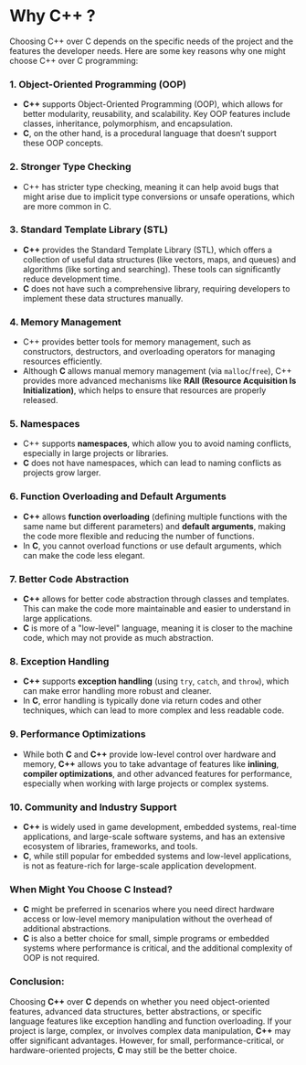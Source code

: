 # Why C++ ?
Choosing C++ over C depends on the specific needs of the project and the features the developer needs. Here are some key reasons why one might choose C++ over C programming:

### 1. **Object-Oriented Programming (OOP)**
   - **C++** supports Object-Oriented Programming (OOP), which allows for better modularity, reusability, and scalability. Key OOP features include classes, inheritance, polymorphism, and encapsulation.
   - **C**, on the other hand, is a procedural language that doesn’t support these OOP concepts.

### 2. **Stronger Type Checking**
   - C++ has stricter type checking, meaning it can help avoid bugs that might arise due to implicit type conversions or unsafe operations, which are more common in C.

### 3. **Standard Template Library (STL)**
   - **C++** provides the Standard Template Library (STL), which offers a collection of useful data structures (like vectors, maps, and queues) and algorithms (like sorting and searching). These tools can significantly reduce development time.
   - **C** does not have such a comprehensive library, requiring developers to implement these data structures manually.

### 4. **Memory Management**
   - C++ provides better tools for memory management, such as constructors, destructors, and overloading operators for managing resources efficiently.
   - Although **C** allows manual memory management (via `malloc`/`free`), C++ provides more advanced mechanisms like **RAII (Resource Acquisition Is Initialization)**, which helps to ensure that resources are properly released.

### 5. **Namespaces**
   - C++ supports **namespaces**, which allow you to avoid naming conflicts, especially in large projects or libraries.
   - **C** does not have namespaces, which can lead to naming conflicts as projects grow larger.

### 6. **Function Overloading and Default Arguments**
   - **C++** allows **function overloading** (defining multiple functions with the same name but different parameters) and **default arguments**, making the code more flexible and reducing the number of functions.
   - In **C**, you cannot overload functions or use default arguments, which can make the code less elegant.

### 7. **Better Code Abstraction**
   - **C++** allows for better code abstraction through classes and templates. This can make the code more maintainable and easier to understand in large applications.
   - **C** is more of a "low-level" language, meaning it is closer to the machine code, which may not provide as much abstraction.

### 8. **Exception Handling**
   - **C++** supports **exception handling** (using `try`, `catch`, and `throw`), which can make error handling more robust and cleaner.
   - In **C**, error handling is typically done via return codes and other techniques, which can lead to more complex and less readable code.

### 9. **Performance Optimizations**
   - While both **C** and **C++** provide low-level control over hardware and memory, **C++** allows you to take advantage of features like **inlining**, **compiler optimizations**, and other advanced features for performance, especially when working with large projects or complex systems.

### 10. **Community and Industry Support**
   - **C++** is widely used in game development, embedded systems, real-time applications, and large-scale software systems, and has an extensive ecosystem of libraries, frameworks, and tools.
   - **C**, while still popular for embedded systems and low-level applications, is not as feature-rich for large-scale application development.

### When Might You Choose C Instead?
- **C** might be preferred in scenarios where you need direct hardware access or low-level memory manipulation without the overhead of additional abstractions.
- **C** is also a better choice for small, simple programs or embedded systems where performance is critical, and the additional complexity of OOP is not required.

### Conclusion:
Choosing **C++** over **C** depends on whether you need object-oriented features, advanced data structures, better abstractions, or specific language features like exception handling and function overloading. If your project is large, complex, or involves complex data manipulation, **C++** may offer significant advantages. However, for small, performance-critical, or hardware-oriented projects, **C** may still be the better choice.